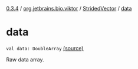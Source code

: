 [0.3.4](../../index.md) / [org.jetbrains.bio.viktor](../index.md) / [StridedVector](index.md) / [data](.)

# data

`val data: DoubleArray` [(source)](https://github.com/JetBrains-Research/viktor/blob/0.3.4/src/main/kotlin/org/jetbrains/bio/viktor/StridedVector.kt#L46)

Raw data array.


